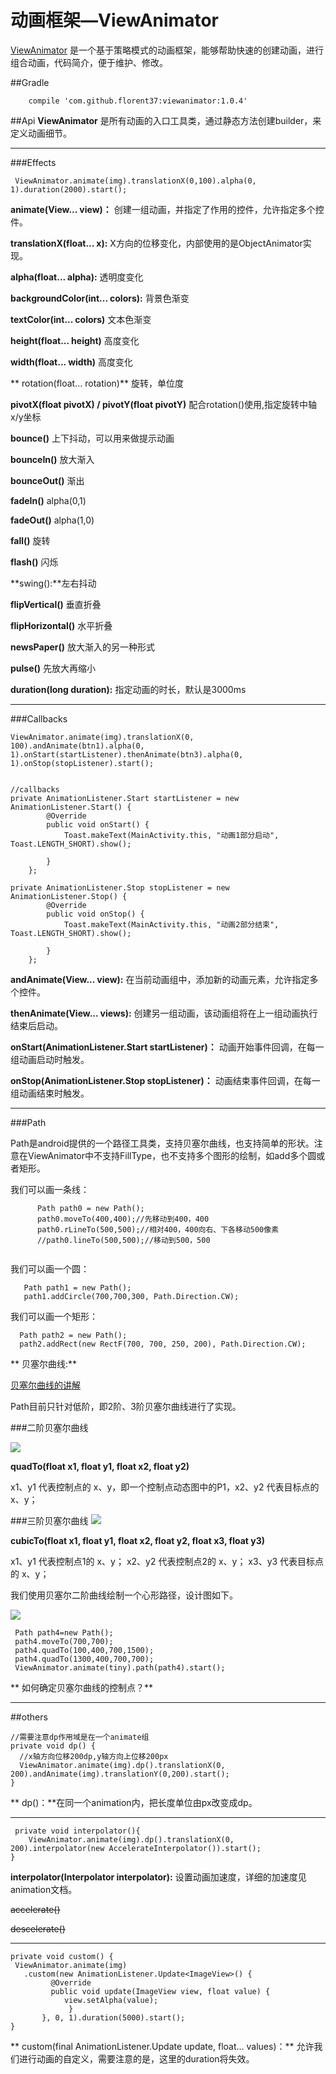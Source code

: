 # 动画框架—ViewAnimator

[ViewAnimator](https://github.com/florent37/ViewAnimator) 是一个基于策略模式的动画框架，能够帮助快速的创建动画，进行组合动画，代码简介，便于维护、修改。

##Gradle
```
    compile 'com.github.florent37:viewanimator:1.0.4'
```

##Api
**ViewAnimator** 是所有动画的入口工具类，通过静态方法创建builder，来定义动画细节。


---
###Effects

```
 ViewAnimator.animate(img).translationX(0,100).alpha(0, 1).duration(2000).start();
```

**animate(View... view)：** 创建一组动画，并指定了作用的控件，允许指定多个控件。

**translationX(float... x):** X方向的位移变化，内部使用的是ObjectAnimator实现。

**alpha(float... alpha):** 透明度变化

**backgroundColor(int... colors):** 背景色渐变

**textColor(int... colors)** 文本色渐变

**height(float... height)** 高度变化

**width(float... width)** 高度变化

** rotation(float... rotation)** 旋转，单位度

**pivotX(float pivotX) / pivotY(float pivotY)**  配合rotation()使用,指定旋转中轴x/y坐标

**bounce()** 上下抖动，可以用来做提示动画

**bounceIn()** 放大渐入

**bounceOut()** 渐出

**fadeIn()** alpha(0,1)

**fadeOut()** alpha(1,0)

**fall()** 旋转

**flash()** 闪烁

**swing():**左右抖动

**flipVertical()** 垂直折叠

**flipHorizontal()** 水平折叠

**newsPaper()** 放大渐入的另一种形式

**pulse()** 先放大再缩小

**duration(long duration):** 指定动画的时长，默认是3000ms

---

###Callbacks

```
ViewAnimator.animate(img).translationX(0, 100).andAnimate(btn1).alpha(0, 1).onStart(startListener).thenAnimate(btn3).alpha(0, 1).onStop(stopListener).start();


//callbacks
private AnimationListener.Start startListener = new AnimationListener.Start() {
        @Override
        public void onStart() {
            Toast.makeText(MainActivity.this, "动画1部分启动", Toast.LENGTH_SHORT).show();

        }
    };

private AnimationListener.Stop stopListener = new AnimationListener.Stop() {
        @Override
        public void onStop() {
            Toast.makeText(MainActivity.this, "动画2部分结束", Toast.LENGTH_SHORT).show();

        }
    };

```

**andAnimate(View... view):** 在当前动画组中，添加新的动画元素，允许指定多个控件。

**thenAnimate(View... views):** 创建另一组动画，该动画组将在上一组动画执行结束后启动。

**onStart(AnimationListener.Start startListener)：**
  动画开始事件回调，在每一组动画启动时触发。
  
**onStop(AnimationListener.Stop stopListener)：**
  动画结束事件回调，在每一组动画结束时触发。
  
 ---
 
  ###Path
 
   Path是android提供的一个路径工具类，支持贝塞尔曲线，也支持简单的形状。注意在ViewAnimator中不支持FillType，也不支持多个图形的绘制，如add多个圆或者矩形。
  
  我们可以画一条线：
  ```
        Path path0 = new Path();
        path0.moveTo(400,400);//先移动到400，400
        path0.rLineTo(500,500);//相对400，400向右、下各移动500像素
        //path0.lineTo(500,500);//移动到500，500
        
  ```
  
  我们可以画一个圆：
 
 ```
    Path path1 = new Path();
    path1.addCircle(700,700,300, Path.Direction.CW);
 ```
 我们可以画一个矩形：
 
 ```
   Path path2 = new Path();
   path2.addRect(new RectF(700, 700, 250, 200), Path.Direction.CW);
 ```
** 贝塞尔曲线:**
 
 [贝塞尔曲线的讲解](http://blog.csdn.net/tianjian4592/article/details/46955833)
 
 Path目前只针对低阶，即2阶、3阶贝塞尔曲线进行了实现。
 
 ###二阶贝塞尔曲线
 
 ![](https://doulala1986.gitbooks.io/doulala-android-tech/content/root/3.UI%E5%8F%8AView/20150719190450255.gif)
 
 
**quadTo(float x1, float y1, float x2, float y2)**

x1、y1 代表控制点的 x、y，即一个控制点动态图中的P1，x2、y2 代表目标点的 x、y；
 
 
 ###三阶贝塞尔曲线
 ![](https://doulala1986.gitbooks.io/doulala-android-tech/content/root/3.UI%E5%8F%8AView/20150719190508446.gif)

**cubicTo(float x1, float y1, float x2, float y2, float x3, float y3)**

x1、y1 代表控制点1的 x、y；
x2、y2 代表控制点2的 x、y；
x3、y3 代表目标点的 x、y；
 
 我们使用贝塞尔二阶曲线绘制一个心形路径，设计图如下。
 
 ![](https://doulala1986.gitbooks.io/doulala-android-tech/content/root/3.UI%E5%8F%8AView/7D9C0411-1FBB-44EE-A1C6-FF0788C19DA2.png)
 
 
 ```
  Path path4=new Path();
  path4.moveTo(700,700);
  path4.quadTo(100,400,700,1500);
  path4.quadTo(1300,400,700,700);
  ViewAnimator.animate(tiny).path(path4).start();
 
 ```
 
** 如何确定贝塞尔曲线的控制点？**
 
 
 
 
 
  ---
  
 ##others
 
 
 ```
//需要注意dp作用域是在一个animate组
private void dp() {
   //x轴方向位移200dp,y轴方向上位移200px
   ViewAnimator.animate(img).dp().translationX(0, 200).andAnimate(img).translationY(0,200).start();
}

 ```
** dp()：**在同一个animation内，把长度单位由px改变成dp。
 
 
---
 ```
  private void interpolator(){
     ViewAnimator.animate(img).dp().translationX(0, 200).interpolator(new AccelerateInterpolator()).start();
 }
 ```
 



**interpolator(Interpolator interpolator):** 设置动画加速度，详细的加速度见animation文档。
 
~~accelerate()~~
 
~~descelerate()~~
 
 
 ---
 ```
private void custom() {
  ViewAnimator.animate(img)
    .custom(new AnimationListener.Update<ImageView>() {
          @Override
          public void update(ImageView view, float value) {
             view.setAlpha(value);
              }
        }, 0, 1).duration(5000).start();
}
 ```
 
** custom(final AnimationListener.Update update, float... values)：** 允许我们进行动画的自定义，需要注意的是，这里的duration将失效。
 
 
